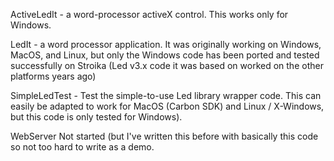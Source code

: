 ActiveLedIt - a word-processor activeX control. This works only for Windows.

LedIt - a word processor application. It was originally working on Windows,
        MacOS, and Linux, but only the Windows code has been ported and tested
        successfully on Stroika (Led v3.x code it was based on worked on the
        other platforms years ago)

SimpleLedTest - Test the simple-to-use Led library wrapper code. This can easily
		be adapted to work for MacOS (Carbon SDK) and Linux / X-Windows, but
		this code is only tested for Windows).


WebServer	Not started (but I've written this before with basically this code
		so not too hard to write as a demo.

